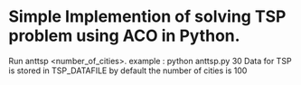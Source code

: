 
# Simple Implemention of solving TSP problem using ACO in Python.

Run anttsp <number_of_cities>. 
example : python anttsp.py 30
Data for TSP is stored in TSP_DATAFILE
by default the number of cities is 100

